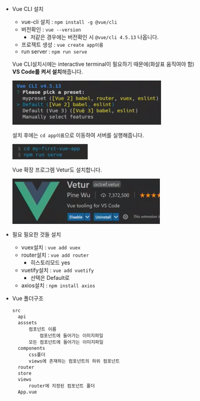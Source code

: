 - Vue CLI 설치
  - vue-cli 설치 : `npm install -g @vue/cli` 
  - 버전확인 : `vue --version`
    - 저같은 경우에는 버전확인 시 `@vue/cli 4.5.13` 나옵니다.
  - 프로젝트 생성 : `vue create app이름`
  - run server : `npm run serve`

  Vue CLI설치시에는 interactive terminal이 필요하기 때문에(화살표 움직여야 함) **VS Code를 켜서 설치**해줍니다.

  ![image-20210711130631373](vue순서.assets/image-20210711130631373.png)

  설치 후에는 `cd app이름`으로 이동하여 서버를 실행해줍니다.

  ![image-20210711130757649](vue순서.assets/image-20210711130757649.png)

  Vue 확장 프로그렘 Vetur도 설치합니다. 

  ![image-20210711130705803](vue순서.assets/image-20210711130705803.png)

- 필요 필요한 것들 설치

  - vuex설치 : `vue add vuex`
  - router설치 : `vue add router`
    - 히스토리모드 yes
  - vuetify설치 : `vue add vuetify`
    - 선택은 Default로
  - axios설치 : `npm install axios`
  
- Vue 폴더구조

  ```
  src
  	api
  	asssets
  		컴포넌트 이름
  			컴포넌트에 들어가는 이미지파일
  		모든 컴포넌트에 들어가는 이미지파일
  	components
  		css폴더
  		views에 존재하는 컴포넌트의 하위 컴포넌트
  	router
  	store
  	views
  		router에 지정된 컴포넌트 폴더
  	App.vue
  ```

  